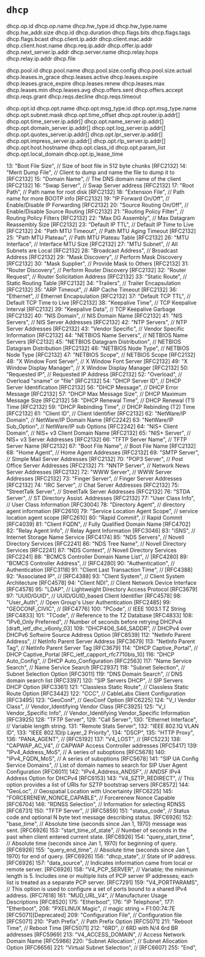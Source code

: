 # `dhcp`

dhcp.op.id
dhcp.op.name
dhcp.hw_type.id
dhcp.hw_type.name
dhcp.hw_addr.size
dhcp.id
dhcp.duration
dhcp.flags.bits
dhcp.flags.tags
dhcp.flags.bcast
dhcp.client.ip.addr
dhcp.client.mac.addr
dhcp.client.host.name
dhcp.req.ip.addr
dhcp.offer.ip.addr
dhcp.next_server.ip.addr
dhcp.server.name
dhcp.relay.hops
dhcp.relay.ip.addr
dhcp.file

dhcp.pool.id
dhcp.pool.name
dhcp.pool.size.config
dhcp.pool.size.actual
dhcp.leases.in_grace
dhcp.leases.active
dhcp.leases.expire
dhcp.leases.grace_expire
dhcp.leases.renew
dhcp.leases.max
dhcp.leases.min
dhcp.leases.avg
dhcp.offers.sent
dhcp.offers.accept
dhcp.reqs.grant
dhcp.reqs.decline
dhcp.reqs.timeout

dhcp.opt.id
dhcp.opt.name
dhcp.opt.msg_type.id
dhcp.opt.msg_type.name
dhcp.opt.subnet.mask
dhcp.opt.time_offset
dhcp.opt.router.ip.addr[]
dhcp.opt.time_server.ip.addr[]
dhcp.opt.name_server.ip.addr[]
dhcp.opt.domain_server.ip.addr[]
dhcp.opt.log_server.ip.addr[]
dhcp.opt.quotes_server.ip.addr[]
dhcp.opt.lpr_server.ip.addr[]
dhcp.opt.impress_server.ip.addr[]
dhcp.opt.rlp_server.ip.addr[]
dhcp.opt.host.hostname
dhcp.opt.class_id
dhcp.opt.param_list
dhcp.opt.local_domain
dhcp.opt.ip_lease_time

13:  "Boot File Size",                    // Size of boot file in 512 byte chunks [RFC2132]
14:  "Merit Dump File",                   // Client to dump and name the file to dump it to [RFC2132]
15:  "Domain Name",                       // The DNS domain name of the client [RFC2132]
16:  "Swap Server",                       // Swap Server address [RFC2132]
17:  "Root Path",                         // Path name for root disk [RFC2132]
18:  "Extension File",                    // Path name for more BOOTP info [RFC2132]
19:  "IP Forward On/Off",                 // Enable/Disable IP Forwarding [RFC2132]
20:  "Source Routing On/Off",             // Enable/Disable Source Routing [RFC2132]
21:  "Routing Policy Filter",             // Routing Policy Filters [RFC2132]
22:  "Max DG Assembly",                   // Max Datagram Reassembly Size [RFC2132]
23:  "Default IP TTL",                    // Default IP Time to Live [RFC2132]
24:  "Path MTU Timeout",                  // Path MTU Aging Timeout [RFC2132]
25:  "Path MTU Plateau",                  // Path MTU Plateau Table [RFC2132]
26:  "MTU Interface",                     // Interface MTU Size [RFC2132]
27:  "MTU Subnet",                        // All Subnets are Local [RFC2132]
28:  "Broadcast Address",                 // Broadcast Address [RFC2132]
29:  "Mask Discovery",                    // Perform Mask Discovery [RFC2132]
30:  "Mask Supplier",                     // Provide Mask to Others [RFC2132]
31:  "Router Discovery",                  // Perform Router Discovery [RFC2132]
32:  "Router Request",                    // Router Solicitation Address [RFC2132]
33:  "Static Route",                      // Static Routing Table [RFC2132]
34:  "Trailers",                          // Trailer Encapsulation [RFC2132]
35:  "ARP Timeout",                       // ARP Cache Timeout [RFC2132]
36:  "Ethernet",                          // Ethernet Encapsulation [RFC2132]
37:  "Default TCP TTL",                   // Default TCP Time to Live [RFC2132]
38:  "Keepalive Time",                    // TCP Keepalive Interval [RFC2132]
39:  "Keepalive Data",                    // TCP Keepalive Garbage [RFC2132]
40:  "NIS Domain",                        // NIS Domain Name [RFC2132]
41:  "NIS Servers",                       // NIS Server Addresses [RFC2132]
42:  "NTP Servers",                       // NTP Server Addresses [RFC2132]
43:  "Vendor Specific",                   // Vendor Specific Information [RFC2132]
44:  "NETBIOS Name Servers",              // NETBIOS Name Servers [RFC2132]
45:  "NETBIOS Datagram Distribution",     // NETBIOS Datagram Distribution [RFC2132]
46:  "NETBIOS Node Type",                 // NETBIOS Node Type [RFC2132]
47:  "NETBIOS Scope",                     // NETBIOS Scope [RFC2132]
48:  "X Window Font Server",              // X Window Font Server [RFC2132]
49:  "X Window Display Manager",          // X Window Display Manager [RFC2132]
50:  "Requested IP",                      // Requested IP Address [RFC2132]
52:  "Overload",                          // Overload "sname" or "file" [RFC2132]
54:  "DHCP Server ID",                    // DHCP Server Identification [RFC2132]
56:  "DHCP Message",                      // DHCP Error Message [RFC2132]
57:  "DHCP Max Message Size",             // DHCP Maximum Message Size [RFC2132]
58:  "DHCP Renewal Time",                 // DHCP Renewal (T1) Time [RFC2132]
59:  "DHCP Rebinding Time",               // DHCP Rebinding (T2) Time [RFC2132]
61:  "Client ID",                         // Client Identifier [RFC2132]
62:  "NetWare/IP Domain",                 // NetWare/IP Domain Name [RFC2242]
63:  "NetWare/IP Sub_Option",             // NetWare/IP sub Options [RFC2242]
64:  "NIS+ Client Domain",                // NIS+ v3 Client Domain Name [RFC2132]
65:  "NIS+ Server",                       // NIS+ v3 Server Addresses [RFC2132]
66:  "TFTP Server Name",                  // TFTP Server Name [RFC2132]
67:  "Boot File Name",                    // Boot File Name [RFC2132]
68:  "Home Agent",                        // Home Agent Addresses [RFC2132]
69:  "SMTP Server",                       // Simple Mail Server Addresses [RFC2132]
70:  "POP3 Server",                       // Post Office Server Addresses [RFC2132]
71:  "NNTP Server",                       // Network News Server Addresses [RFC2132]
72:  "WWW Server",                        // WWW Server Addresses [RFC2132]
73:  "Finger Server",                     // Finger Server Addresses [RFC2132]
74:  "IRC Server",                        // Chat Server Addresses [RFC2132]
75:  "StreetTalk Server",                 // StreetTalk Server Addresses [RFC2132]
76:  "STDA Server",                       // ST Directory Assist. Addresses [RFC2132]
77:  "User Class Info",                   // User Class Information [RFC3004]
78:  "Directory Agent",                   // directory agent information [RFC2610]
79:  "Service Location Agent Scope",      // service location agent scope [RFC2610]
80:  "Rapid Commit",                      // Rapid Commit [RFC4039]
81:  "Client FQDN",                       // Fully Qualified Domain Name [RFC4702]
82:  "Relay Agent Info",                  // Relay Agent Information [RFC3046]
83:  "iSNS",                              // Internet Storage Name Service [RFC4174]
85:  "NDS Servers",                       // Novell Directory Services [RFC2241]
86:  "NDS Tree Name",                     // Novell Directory Services [RFC2241]
87:  "NDS Context",                       // Novell Directory Services [RFC2241]
88:  "BCMCS Controller Domain Name List", // [RFC4280]
89:  "BCMCS Controller Address",          // [RFC4280]
90:  "Authentication",                    // Authentication [RFC3118]
91:  "Client Last Transaction Time",      // [RFC4388]
92:  "Associated IP",                     // [RFC4388]
93:  "Client System",                     // Client System Architecture [RFC4578]
94:  "Client NDI",                        // Client Network Device Interface [RFC4578]
95:  "LDAP",                              // Lightweight Directory Access Protocol [RFC3679]
97:  "UUID/GUID",                         // UUID/GUID_based Client Identifier [RFC4578]
98:  "User_Auth",                         // Open Group's User Authentication [RFC2485]
99:  "GEOCONF_CIVIC",                     // [RFC4776]
100: "PCode",                             // IEEE 1003.1 TZ String [RFC4833]
101: "TCode",                             // Reference to the TZ Database [RFC4833]
108: "IPv6_Only Preferred",               // Number of seconds before retrying DHCPv4 [draft_ietf_dhc_v6only_03]
109: "DHCP4O6_S46_SADDR",                 // DHCPv4 over DHCPv6 Softwire Source Address Option [RFC8539]
112: "NetInfo Parent Address",            // NetInfo Parent Server Address [RFC3679]
113: "NetInfo Parent Tag",                // NetInfo Parent Server Tag [RFC3679]
114: "DHCP Captive_Portal",               // DHCP Captive_Portal [RFC_ietf_capport_rfc7710bis_10]
116: "DHCP Auto_Config",                  // DHCP Auto_Configuration [RFC2563]
117: "Name Service Search",               // Name Service Search [RFC2937]
118: "Subnet Selection",                  // Subnet Selection Option [RFC3011]
119: "DNS Domain Search",                 // DNS domain search list [RFC3397]
120: "SIP Servers DHCP",                  // SIP Servers DHCP Option [RFC3361]
121: "Classless Static Route",            // Classless Static Route Option [RFC3442]
122: "CCC",                               // CableLabs Client Configuration [RFC3495]
123: "GeoConf",                           // GeoConf Option [RFC6225]
124: "V_I Vendor Class",                  // Vendor_Identifying Vendor Class [RFC3925]
125: "V_I Vendor_Specific Info",          // Vendor_Identifying Vendor_Specific Information [RFC3925]
128: "TFTP Server",
129: "Call Server",
130: "Ethernet Interface", // Variable length string.
131: "Remote Stats Server",
132: "IEEE 802.1Q VLAN ID",
133: "IEEE 802.1D/p Layer_2 Priority",
134: "DSCP",
135: "HTTP Proxy",
136: "PANA_AGENT",                    // [RFC5192]
137: "V4_LOST",                       // [RFC5223]
138: "CAPWAP_AC_V4",                  // CAPWAP Access Controller addresses [RFC5417]
139: "IPv4_Address_MoS",              // A series of suboptions [RFC5678]
140: "IPv4_FQDN_MoS",                 // A series of suboptions [RFC5678]
141: "SIP UA Config Service Domains", // List of domain names to search for SIP User Agent Configuration [RFC6011]
142: "IPv4_Address_ANDSF",            // ANDSF IPv4 Address Option for DHCPv4 [RFC6153]
143: "V4_SZTP_REDIRECT",              // This option provides a list of URIs for SZTP bootstrap servers [RFC8572]
144: "GeoLoc",                        // Geospatial Location with Uncertainty [RFC6225]
145: "FORCERENEW_NONCE_CAPABLE",      // Forcerenew Nonce Capable [RFC6704]
146: "RDNSS Selection",               // Information for selecting RDNSS [RFC6731]
150: "TFTP Server",                   // [RFC5859]
151: "status_code",                   // Status code and optional N byte text message describing status. [RFC6926]
152: "base_time",                     // Absolute time (seconds since Jan 1, 1970) message was sent. [RFC6926]
153: "start_time_of_state",           // Number of seconds in the past when client entered current state. [RFC6926]
154: "query_start_time",              // Absolute time (seconds since Jan 1, 1970) for beginning of query. [RFC6926]
155: "query_end_time",                // Absolute time (seconds since Jan 1, 1970) for end of query. [RFC6926]
156: "dhcp_state",                    // State of IP address. [RFC6926]
157: "data_source",                   // Indicates information came from local or remote server. [RFC6926]
158: "V4_PCP_SERVER",                 // Variable; the minimum length is 5. Includes one or multiple lists of PCP server IP addresses; each list is treated as a separate PCP server. [RFC7291]
159: "V4_PORTPARAMS",                 // This option is used to configure a set of ports bound to a shared IPv4 address. [RFC7618]
161: "MUD_URL_V4",                    // Manufacturer Usage Descriptions [RFC8520]
175: "Etherboot",
176: "IP Telephone",
177: "Etherboot",
208: "PXELINUX Magic",           // magic string = F1:00:74:7E [RFC5071][Deprecated]
209: "Configuration File",       // Configuration file [RFC5071]
210: "Path Prefix",              // Path Prefix Option [RFC5071]
211: "Reboot Time",              // Reboot Time [RFC5071]
212: "6RD",                      // 6RD with N/4 6rd BR addresses [RFC5969]
213: "V4_ACCESS_DOMAIN",         // Access Network Domain Name [RFC5986]
220: "Subnet Allocation",        // Subnet Allocation Option [RFC6656]
221: "Virtual Subnet Selection", // [RFC6607]
255: "End",